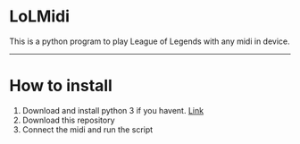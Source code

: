 # LoLMidi


This is a python program to play League of Legends with any midi in device.

---

# How to install

1. Download and install python 3 if you havent. [Link](https://www.python.org/downloads/)
2. Download this repository
3. Connect the midi and run the script

